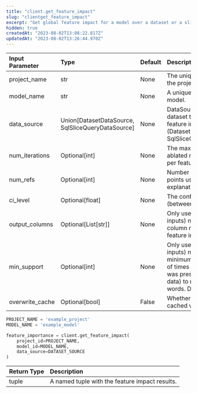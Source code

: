 ```yaml
---
title: "client.get_feature_impact"
slug: "clientget_feature_impact"
excerpt: "Get global feature impact for a model over a dataset or a slice."
hidden: true
createdAt: "2023-08-02T13:08:22.817Z"
updatedAt: "2023-08-02T13:26:44.970Z"
---
```

| Input Parameter | Type                                              | Default | Description                                                                                                                                                              |
| :-------------- | :------------------------------------------------ | :------ | :----------------------------------------------------------------------------------------------------------------------------------------------------------------------- |
| project_name    | str                                               | None    | The unique identifier for the project.                                                                                                                                   |
| model_name      | str                                               | None    | A unique identifier for the model.                                                                                                                                       |
| data_source     | Union[DatasetDataSource, SqlSliceQueryDataSource] | None    | DataSource for the input dataset to compute feature importance on (DatasetDataSource or SqlSliceQueryDataSource)                                                         |
| num_iterations  | Optional[int]                                     | None    | The maximum number of ablated model inferences per feature.                                                                                                              |
| num_refs        | Optional[int]                                     | None    | Number of reference points used in the explanation.                                                                                                                      |
| ci_level        | Optional[float]                                   | None    | The confidence level (between 0 and 1).                                                                                                                                  |
| output_columns  | Optional\[List[str]]                              | None    | Only used for NLP (TEXT inputs) models. Output column names to compute feature impact on.                                                                                |
| min_support     | Optional[int]                                     | None    | Only used for NLP (TEXT inputs) models. Specify a minimum support (number of times a specific word was present in the sample data) to retrieve top words. Default to 15. |
| overwrite_cache | Optional[bool]                                    | False   | Whether to overwrite the cached values or not                                                                                                                            |

```python Usage
PROJECT_NAME = 'example_project'
MODEL_NAME = 'example_model'

feature_importance = client.get_feature_impact(
    project_id=PROJECT_NAME,
    model_id=MODEL_NAME,
    data_source=DATASET_SOURCE
)
```

| Return Type | Description                                    |
| :---------- | :--------------------------------------------- |
| tuple       | A named tuple with the feature impact results. |
